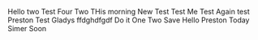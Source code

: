 

Hello two 
Test Four
Two
THis morning
New Test
Test Me
Test Again
test\
Preston
Test
Gladys
ffdghdfgdf
Do it
One Two
Save
Hello Preston
Today
Simer
Soon
